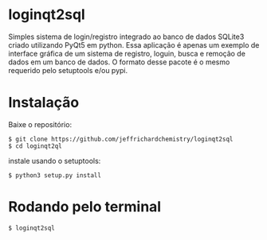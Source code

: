 # loginqt2sql
Simples sistema de login/registro integrado ao banco de dados SQLite3 criado utilizando PyQt5 em python.
Essa aplicação é apenas um exemplo de interface gráfica de um sistema de registro, loguin, busca e remoção de dados em um banco
de dados. O formato desse pacote é o mesmo requerido pelo setuptools e/ou pypi.

# Instalação
Baixe o repositório:
```
$ git clone https://github.com/jeffrichardchemistry/loginqt2sql
$ cd loginqt2ql
```
instale usando o setuptools:
```
$ python3 setup.py install
```
# Rodando pelo terminal
```
$ loginqt2sql
```
